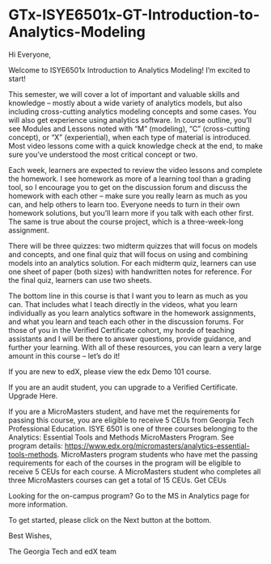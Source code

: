 # GTx-ISYE6501x-GT-Introduction-to-Analytics-Modeling

Hi Everyone,

Welcome to ISYE6501x Introduction to Analytics Modeling! I’m excited to start!

This semester, we will cover a lot of important and valuable skills and knowledge – mostly about a wide variety of analytics models, but also including cross-cutting analytics modeling concepts and some cases. You will also get experience using analytics software. In course outline, you’ll see Modules and Lessons noted with “M” (modeling), “C” (cross-cutting concept), or “X” (experiential), when each type of material is introduced. Most video lessons come with a quick knowledge check at the end, to make sure you’ve understood the most critical concept or two.

Each week, learners are expected to review the video lessons and complete the homework. I see homework as more of a learning tool than a grading tool, so I encourage you to get on the discussion forum and discuss the homework with each other – make sure you really learn as much as you can, and help others to learn too. Everyone needs to turn in their own homework solutions, but you’ll learn more if you talk with each other first. The same is true about the course project, which is a three-week-long assignment.

There will be three quizzes: two midterm quizzes that will focus on models and concepts, and one final quiz that will focus on using and combining models into an analytics solution. For each midterm quiz, learners can use one sheet of paper (both sizes) with handwritten notes for reference. For the final quiz, learners can use two sheets.

The bottom line in this course is that I want you to learn as much as you can. That includes what I teach directly in the videos, what you learn individually as you learn analytics software in the homework assignments, and what you learn and teach each other in the discussion forums. For those of you in the Verified Certificate cohort, my horde of teaching assistants and I will be there to answer questions, provide guidance, and further your learning. With all of these resources, you can learn a very large amount in this course – let’s do it!

If you are new to edX, please view the edx Demo 101 course. 

If you are an audit student, you can upgrade to a Verified Certificate. Upgrade Here.

If you are a MicroMasters student, and have met the requirements for passing this course, you are eligible to receive 5 CEUs from Georgia Tech Professional Education. ISYE 6501 is one of three courses belonging to the Analytics: Essential Tools and Methods MicroMasters Program. See program details: https://www.edx.org/micromasters/analytics-essential-tools-methods. MicroMasters program students who have met the passing requirements for each of the courses in the program will be eligible to receive 5 CEUs for each course. A MicroMasters student who completes all three MicroMasters courses can get a total of 15 CEUs. Get CEUs

Looking for the on-campus program? Go to the MS in Analytics page for more information.

To get started, please click on the Next button at the bottom. 

Best Wishes,

The Georgia Tech and edX team
